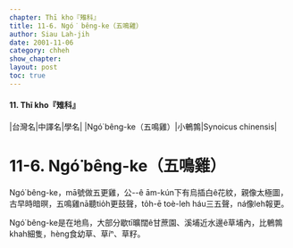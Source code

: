 ```yaml
---
chapter: Thī kho『雉科』
title: 11-6. Ngó͘ bêng-ke（五鳴雞）
author: Siau Lah-jih
date: 2001-11-06
category: chheh
show_chapter: 
layout: post
toc: true
---
```


#### 11. Thī kho『雉科』

|台灣名|中譯名|學名|
|Ngó͘ bêng-ke（五鳴雞）|小鵪鶉|Synoicus chinensis|


# 11-6. Ngó͘ bêng-ke（五鳴雞）


Ngó͘ bêng-ke，mā號做五更雞，公--ê ām-kún下有烏插白ê花紋，親像太極圖，古早時暗暝，五鳴雞nā聽tio̍h更鼓聲，to̍h-ē toè-leh háu三五聲，ná像leh報更。

Ngó͘ bêng-ke是在地鳥，大部分歇tī曠闊ê甘蔗園、溪埔近水邊ê草埔內，比鵪鶉khah細隻，hèng食幼草、草íⁿ、草籽。


